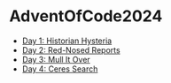 # AdventOfCode2024

- [Day 1: Historian Hysteria](src/day01.py)
- [Day 2: Red-Nosed Reports](src/day02.py)
- [Day 3: Mull It Over](src/day03.py)
- [Day 4: Ceres Search](src/day04.py)